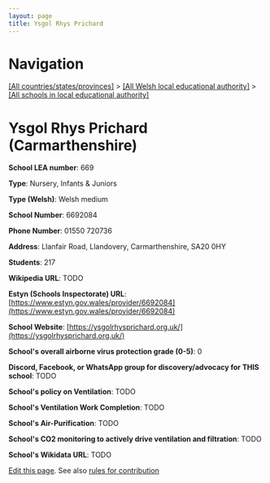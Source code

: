 ```yaml
---
layout: page
title: Ysgol Rhys Prichard
---
```

# Navigation

[[All countries/states/provinces]](../../..) > [[All Welsh local educational authority]](../..) > [[All schools in local educational authority]](..)

# Ysgol Rhys Prichard (Carmarthenshire)

**School LEA number**: 669

**Type**: Nursery, Infants & Juniors

**Type (Welsh)**: Welsh medium

**School Number**: 6692084

**Phone Number**: 01550 720736

**Address**: Llanfair Road, Llandovery, Carmarthenshire, SA20 0HY

**Students**: 217

**Wikipedia URL**: TODO

**Estyn (Schools Inspectorate) URL**: [https://www.estyn.gov.wales/provider/6692084](https://www.estyn.gov.wales/provider/6692084)

**School Website**: [https://ysgolrhysprichard.org.uk/](https://ysgolrhysprichard.org.uk/)

**School's overall airborne virus protection grade (0-5)**: 0

**Discord, Facebook, or WhatsApp group for discovery/advocacy for THIS school**: TODO

**School's policy on Ventilation**: TODO

**School's Ventilation Work Completion**: TODO

**School's Air-Purification**: TODO

**School's CO2 monitoring to actively drive ventilation and filtration**: TODO

**School's Wikidata URL**: TODO




[Edit this page](https://github.com/ventilate-schools/Wales/edit/prif/./Carmarthenshire/Ysgol_Rhys_Prichard.md). See also [rules for contribution](../../../contribution-rules/)